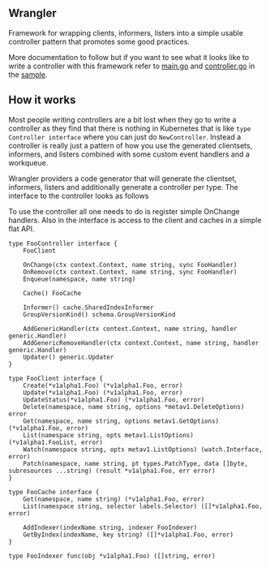 Wrangler
--------
Framework for wrapping clients, informers, listers into a simple
usable controller pattern that promotes some good practices.

More documentation to follow but if you want to see what it
looks like to write a controller with this framework refer to
[main.go](https://github.com/rancher/wrangler-sample/blob/master/main.go) and [controller.go](https://github.com/rancher/wrangler-sample/blob/master/controller.go) in
 the [sample](https://github.com/rancher/wrangler-sample).
 
How it works
------------

Most people writing controllers are a bit lost when they go to write a controller as they
find that there is nothing in Kubernetes that is like `type Controller interface` where you
can just do `NewController`.  Instead a controller is really just a pattern of how you use
the generated clientsets, informers, and listers combined with some custom event handlers and
a workqueue.

Wrangler providers a code generator that will generate the clientset, informers, listers and
additionally generate a controller per type.  The interface to the
controller looks as follows

To use the controller all one needs to do is register simple OnChange handlers.  Also in the
interface is access to the client and caches in a simple flat API.

```golang
type FooController interface {
	FooClient

	OnChange(ctx context.Context, name string, sync FooHandler)
	OnRemove(ctx context.Context, name string, sync FooHandler)
	Enqueue(namespace, name string)

	Cache() FooCache

	Informer() cache.SharedIndexInformer
	GroupVersionKind() schema.GroupVersionKind

	AddGenericHandler(ctx context.Context, name string, handler generic.Handler)
	AddGenericRemoveHandler(ctx context.Context, name string, handler generic.Handler)
	Updater() generic.Updater
}

type FooClient interface {
	Create(*v1alpha1.Foo) (*v1alpha1.Foo, error)
	Update(*v1alpha1.Foo) (*v1alpha1.Foo, error)
	UpdateStatus(*v1alpha1.Foo) (*v1alpha1.Foo, error)
	Delete(namespace, name string, options *metav1.DeleteOptions) error
	Get(namespace, name string, options metav1.GetOptions) (*v1alpha1.Foo, error)
	List(namespace string, opts metav1.ListOptions) (*v1alpha1.FooList, error)
	Watch(namespace string, opts metav1.ListOptions) (watch.Interface, error)
	Patch(namespace, name string, pt types.PatchType, data []byte, subresources ...string) (result *v1alpha1.Foo, err error)
}

type FooCache interface {
	Get(namespace, name string) (*v1alpha1.Foo, error)
	List(namespace string, selector labels.Selector) ([]*v1alpha1.Foo, error)

	AddIndexer(indexName string, indexer FooIndexer)
	GetByIndex(indexName, key string) ([]*v1alpha1.Foo, error)
}

type FooIndexer func(obj *v1alpha1.Foo) ([]string, error)

```
